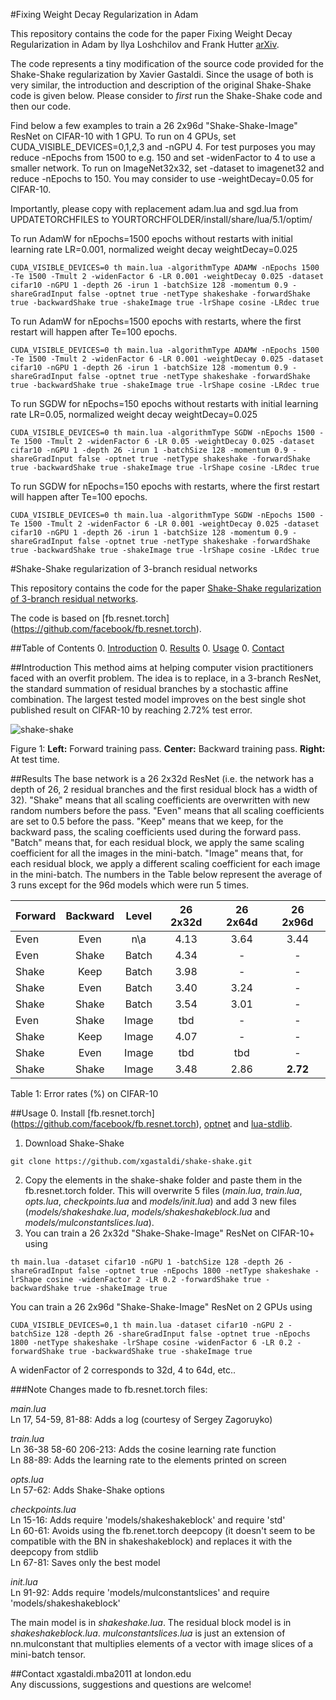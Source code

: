 #Fixing Weight Decay Regularization in Adam

This repository contains the code for the paper Fixing Weight Decay Regularization in Adam by Ilya Loshchilov and Frank Hutter [arXiv](https://arxiv.org/). 

The code represents a tiny modification of the source code provided for the Shake-Shake regularization by Xavier Gastaldi. Since the usage of both is very similar, the introduction and description of the original Shake-Shake code is given below. Please consider to  *first* run the Shake-Shake code and then our code. 

Find below a few examples to train a 26 2x96d "Shake-Shake-Image" ResNet on CIFAR-10 with 1 GPU.
To run on 4 GPUs, set CUDA_VISIBLE_DEVICES=0,1,2,3 and -nGPU 4.
For test purposes you may reduce -nEpochs from 1500 to e.g. 150 and set -widenFactor to 4 to use a smaller network. 
To run on ImageNet32x32, set -dataset to imagenet32 and reduce -nEpochs to 150.
You may consider to use -weightDecay=0.05 for CIFAR-10. 

Importantly, please copy with replacement adam.lua and sgd.lua from UPDATETORCHFILES to YOURTORCHFOLDER/install/share/lua/5.1/optim/

To run AdamW for nEpochs=1500 epochs without restarts with initial learning rate LR=0.001, normalized weight decay weightDecay=0.025   

```
CUDA_VISIBLE_DEVICES=0 th main.lua -algorithmType ADAMW -nEpochs 1500 -Te 1500 -Tmult 2 -widenFactor 6 -LR 0.001 -weightDecay 0.025 -dataset cifar10 -nGPU 1 -depth 26 -irun 1 -batchSize 128 -momentum 0.9 -shareGradInput false -optnet true -netType shakeshake -forwardShake true -backwardShake true -shakeImage true -lrShape cosine -LRdec true
```

To run AdamW for nEpochs=1500 epochs with restarts, where the first restart will happen after Te=100 epochs. 

```
CUDA_VISIBLE_DEVICES=0 th main.lua -algorithmType ADAMW -nEpochs 1500 -Te 1500 -Tmult 2 -widenFactor 6 -LR 0.001 -weightDecay 0.025 -dataset cifar10 -nGPU 1 -depth 26 -irun 1 -batchSize 128 -momentum 0.9 -shareGradInput false -optnet true -netType shakeshake -forwardShake true -backwardShake true -shakeImage true -lrShape cosine -LRdec true
```

To run SGDW for nEpochs=150 epochs without restarts with initial learning rate LR=0.05, normalized weight decay weightDecay=0.025   

```
CUDA_VISIBLE_DEVICES=0 th main.lua -algorithmType SGDW -nEpochs 1500 -Te 1500 -Tmult 2 -widenFactor 6 -LR 0.05 -weightDecay 0.025 -dataset cifar10 -nGPU 1 -depth 26 -irun 1 -batchSize 128 -momentum 0.9 -shareGradInput false -optnet true -netType shakeshake -forwardShake true -backwardShake true -shakeImage true -lrShape cosine -LRdec true
```

To run SGDW for nEpochs=150 epochs with restarts, where the first restart will happen after Te=100 epochs. 

```
CUDA_VISIBLE_DEVICES=0 th main.lua -algorithmType SGDW -nEpochs 1500 -Te 1500 -Tmult 2 -widenFactor 6 -LR 0.001 -weightDecay 0.025 -dataset cifar10 -nGPU 1 -depth 26 -irun 1 -batchSize 128 -momentum 0.9 -shareGradInput false -optnet true -netType shakeshake -forwardShake true -backwardShake true -shakeImage true -lrShape cosine -LRdec true
```



#Shake-Shake regularization of 3-branch residual networks

This repository contains the code for the paper [Shake-Shake regularization of 3-branch residual networks](https://openreview.net/forum?id=HkO-PCmYl&noteId=HkO-PCmYl). 

The code is based on [fb.resnet.torch] (https://github.com/facebook/fb.resnet.torch).

##Table of Contents
0. [Introduction](#introduction)
0. [Results](#results)
0. [Usage](#usage)
0. [Contact](#contact)

##Introduction
This method aims at helping computer vision practitioners faced with an overfit problem. The idea is to replace, in a 3-branch ResNet, the standard summation of residual branches by a stochastic affine combination. The largest tested model improves on the best single shot published result on CIFAR-10 by reaching 2.72% test error.

![shake-shake](https://s3.eu-central-1.amazonaws.com/github-xg/architecture3.png)

Figure 1: **Left:** Forward training pass. **Center:** Backward training pass. **Right:** At test time.

##Results
The base network is a 26 2x32d ResNet (i.e. the network has a depth of 26, 2 residual branches and the first residual block has a width of 32). "Shake" means that all scaling coefficients are overwritten with new random numbers before the pass. "Even" means that all scaling coefficients are set to 0.5 before the pass. "Keep" means that we keep, for the backward pass, the scaling coefficients used during the forward pass. "Batch" means that, for each residual block, we apply the same scaling coefficient for all the images in the mini-batch. "Image" means that, for each residual block, we apply a different scaling coefficient for each image in the mini-batch. The numbers in the Table below represent the average of 3 runs except for the 96d models which were run 5 times.

Forward | Backward | Level | 26 2x32d | 26 2x64d | 26 2x96d 
-------|:-------:|:--------:|:--------:|:--------:|:--------:|
Even	|Even	|n\a	|4.13	|3.64	|3.44
Even	|Shake	|Batch	|4.34	|-	|-
Shake	|Keep	|Batch	|3.98	|-	|-
Shake	|Even	|Batch	|3.40	|3.24	|-
Shake	|Shake	|Batch	|3.54	|3.01	|-
Even	|Shake	|Image	|tbd	|-	|-
Shake	|Keep	|Image	|4.07	|-	|-
Shake	|Even	|Image	|tbd	|tbd	|-
Shake	|Shake	|Image 	|3.48	|2.86	|**2.72**

Table 1: Error rates (%) on CIFAR-10

##Usage 
0. Install [fb.resnet.torch] (https://github.com/facebook/fb.resnet.torch), [optnet](https://github.com/fmassa/optimize-net) and [lua-stdlib](https://github.com/lua-stdlib/lua-stdlib).
1. Download Shake-Shake
```
git clone https://github.com/xgastaldi/shake-shake.git
```
2. Copy the elements in the shake-shake folder and paste them in the fb.resnet.torch folder. This will overwrite 5 files (*main.lua*, *train.lua*, *opts.lua*, *checkpoints.lua* and *models/init.lua*) and add 3 new files (*models/shakeshake.lua*, *models/shakeshakeblock.lua* and *models/mulconstantslices.lua*).
3. You can train a 26 2x32d "Shake-Shake-Image" ResNet on CIFAR-10+ using

```
th main.lua -dataset cifar10 -nGPU 1 -batchSize 128 -depth 26 -shareGradInput false -optnet true -nEpochs 1800 -netType shakeshake -lrShape cosine -widenFactor 2 -LR 0.2 -forwardShake true -backwardShake true -shakeImage true
``` 

You can train a 26 2x96d "Shake-Shake-Image" ResNet on 2 GPUs using

```
CUDA_VISIBLE_DEVICES=0,1 th main.lua -dataset cifar10 -nGPU 2 -batchSize 128 -depth 26 -shareGradInput false -optnet true -nEpochs 1800 -netType shakeshake -lrShape cosine -widenFactor 6 -LR 0.2 -forwardShake true -backwardShake true -shakeImage true
```

A widenFactor of 2 corresponds to 32d, 4 to 64d, etc..

###Note
Changes made to fb.resnet.torch files:

*main.lua*  
Ln 17, 54-59, 81-88: Adds a log (courtesy of Sergey Zagoruyko)  

*train.lua*  
Ln 36-38 58-60 206-213: Adds the cosine learning rate function  
Ln 88-89: Adds the learning rate to the elements printed on screen  

*opts.lua*  
Ln 57-62: Adds Shake-Shake options  

*checkpoints.lua*  
Ln 15-16: Adds require 'models/shakeshakeblock' and require 'std'  
Ln 60-61: Avoids using the fb.renet.torch deepcopy (it doesn't seem to be compatible with the BN in shakeshakeblock) and replaces it with the deepcopy from stdlib  
Ln 67-81: Saves only the best model  

*init.lua*  
Ln 91-92: Adds require 'models/mulconstantslices' and require 'models/shakeshakeblock'  

The main model is in *shakeshake.lua*. The residual block model is in *shakeshakeblock.lua*. *mulconstantslices.lua* is just an extension of nn.mulconstant that multiplies elements of a vector with image slices of a mini-batch tensor.

##Contact
xgastaldi.mba2011 at london.edu  
Any discussions, suggestions and questions are welcome!

